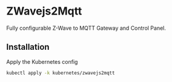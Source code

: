 # ZWavejs2Mqtt

Fully configurable Z-Wave to MQTT Gateway and Control Panel.

## Installation

Apply the Kubernetes config
```bash
kubectl apply -k kubernetes/zwavejs2mqtt
```
